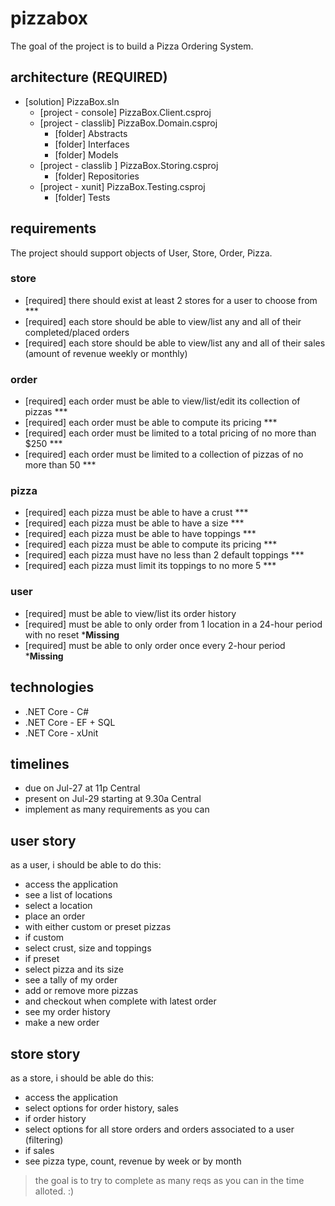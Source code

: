 # pizzabox

The goal of the project is to build a Pizza Ordering System.

## architecture (REQUIRED)

+ [solution] PizzaBox.sln
  + [project - console] PizzaBox.Client.csproj
  + [project - classlib] PizzaBox.Domain.csproj
    + [folder] Abstracts
    + [folder] Interfaces
    + [folder] Models
  + [project - classlib ] PizzaBox.Storing.csproj
    + [folder] Repositories
  + [project - xunit] PizzaBox.Testing.csproj
    + [folder] Tests

## requirements

The project should support objects of User, Store, Order, Pizza.

### store

+ [required] there should exist at least 2 stores for a user to choose from ***
+ [required] each store should be able to view/list any and all of their completed/placed orders
+ [required] each store should be able to view/list any and all of their sales (amount of revenue weekly or monthly)

### order

+ [required] each order must be able to view/list/edit its collection of pizzas ***
+ [required] each order must be able to compute its pricing ***
+ [required] each order must be limited to a total pricing of no more than $250 ***
+ [required] each order must be limited to a collection of pizzas of no more than 50 ***

### pizza

+ [required] each pizza must be able to have a crust  ***
+ [required] each pizza must be able to have a size   ***
+ [required] each pizza must be able to have toppings ***
+ [required] each pizza must be able to compute its pricing ***
+ [required] each pizza must have no less than 2 default toppings ***
+ [required] each pizza must limit its toppings to no more 5 ***

### user

+ [required] must be able to view/list its order history
+ [required] must be able to only order from 1 location in a 24-hour period with no reset *******Missing******
+ [required] must be able to only order once every 2-hour period *******Missing******

## technologies

+ .NET Core - C#
+ .NET Core - EF + SQL
+ .NET Core - xUnit

## timelines

+ due on Jul-27 at 11p Central
+ present on Jul-29 starting at 9.30a Central
+ implement as many requirements as you can

## user story

as a user, i should be able to do this:

+ access the application
+ see a list of locations
+ select a location
+ place an order
+ with either custom or preset pizzas
+ if custom
+ select crust, size and toppings
+ if preset
+ select pizza and its size
+ see a tally of my order
+ add or remove more pizzas
+ and checkout when complete with latest order
+ see my order history
+ make a new order

## store story

as a store, i should be able do this:

+ access the application
+ select options for order history, sales
+ if order history
+ select options for all store orders and orders associated to a user (filtering)
+ if sales
+ see pizza type, count, revenue by week or by month

> the goal is to try to complete as many reqs as you can in the time alloted. :)
